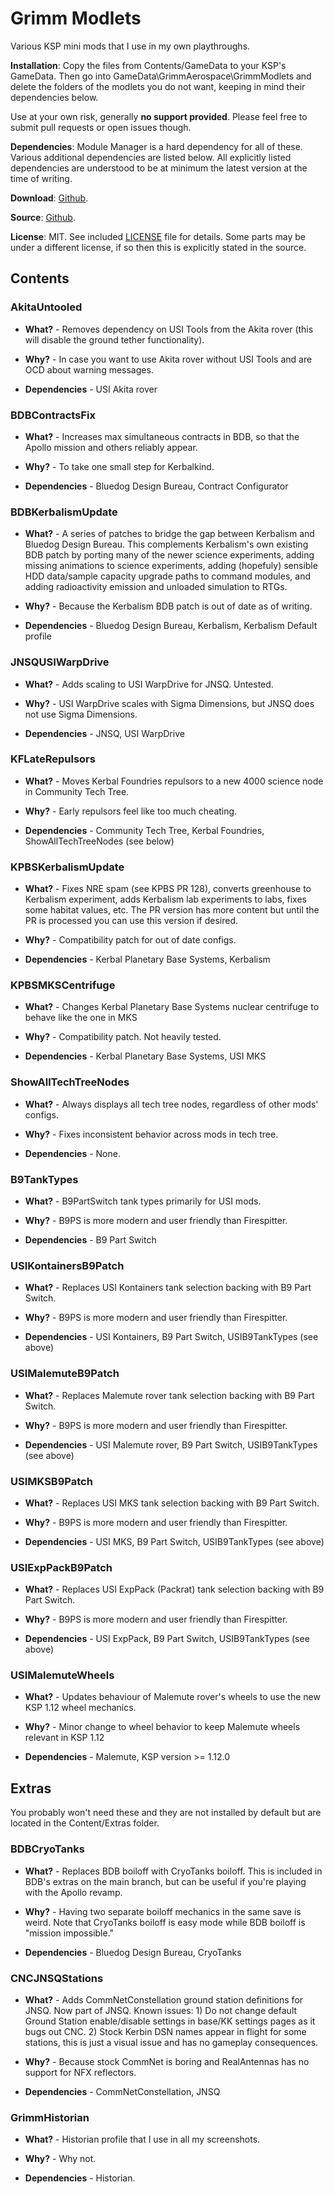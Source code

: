 # Grimm Modlets

Various KSP mini mods that I use in my own playthroughs.

**Installation**: Copy the files from Contents/GameData to your KSP's GameData. Then go into GameData\GrimmAerospace\GrimmModlets and delete the folders of the modlets you do not want, keeping in mind their dependencies below.

Use at your own risk, generally **no support provided**. Please feel free to submit pull requests or open issues though.

**Dependencies**: Module Manager is a hard dependency for all of these. Various additional dependencies are listed below. All explicitly listed dependencies are understood to be at minimum the latest version at the time of writing.

**Download**: [Github](https://github.com/Grimm-Aerospace/GrimmModlets/releases).

**Source**: [Github](https://github.com/Grimm-Aerospace/GrimmModlets).

**License**: MIT. See included [LICENSE](https://github.com/Grimm-Aerospace/GrimmModlets/blob/main/LICENSE) file for details. Some parts may be under a different license, if so then this is explicitly stated in the source.

## Contents

### AkitaUntooled 

+ **What?** - Removes dependency on USI Tools from the Akita rover (this will disable the ground tether functionality).

+ **Why?** - In case you want to use Akita rover without USI Tools and are OCD about warning messages. 

+ **Dependencies** - USI Akita rover


### BDBContractsFix

+ **What?** - Increases max simultaneous contracts in BDB, so that the Apollo mission and others reliably appear.

+ **Why?** - To take one small step for Kerbalkind.

+ **Dependencies** - Bluedog Design Bureau, Contract Configurator


### BDBKerbalismUpdate

+ **What?** - A series of patches to bridge the gap between Kerbalism and Bluedog Design Bureau. This complements Kerbalism's own existing BDB patch by porting many of the newer science experiments, adding missing animations to science experiments, adding (hopefuly) sensible HDD data/sample capacity upgrade paths to command modules, and adding radioactivity emission and unloaded simulation to RTGs.

+ **Why?** - Because the Kerbalism BDB patch is out of date as of writing.

+ **Dependencies** - Bluedog Design Bureau, Kerbalism, Kerbalism Default profile


### JNSQUSIWarpDrive

+ **What?** - Adds scaling to USI WarpDrive for JNSQ. Untested.

+ **Why?** - USI WarpDrive scales with Sigma Dimensions, but JNSQ does not use Sigma Dimensions.

+ **Dependencies** - JNSQ, USI WarpDrive


### KFLateRepulsors

+ **What?** - Moves Kerbal Foundries repulsors to a new 4000 science node in Community Tech Tree.

+ **Why?** - Early repulsors feel like too much cheating.

+ **Dependencies** - Community Tech Tree, Kerbal Foundries, ShowAllTechTreeNodes (see below)


### KPBSKerbalismUpdate

+ **What?** - Fixes NRE spam (see KPBS PR 128), converts greenhouse to Kerbalism experiment, adds Kerbalism lab experiments to labs, fixes some habitat values, etc. The PR version has more content but until the PR is processed you can use this version if desired.

+ **Why?** - Compatibility patch for out of date configs. 

+ **Dependencies** - Kerbal Planetary Base Systems, Kerbalism


### KPBSMKSCentrifuge

+ **What?** - Changes Kerbal Planetary Base Systems nuclear centrifuge to behave like the one in MKS

+ **Why?** - Compatibility patch. Not heavily tested.

+ **Dependencies** - Kerbal Planetary Base Systems, USI MKS


### ShowAllTechTreeNodes

+ **What?** - Always displays all tech tree nodes, regardless of other mods' configs.

+ **Why?** - Fixes inconsistent behavior across mods in tech tree.

+ **Dependencies** - None.

 
### B9TankTypes

+ **What?** - B9PartSwitch tank types primarily for USI mods. 

+ **Why?** - B9PS is more modern and user friendly than Firespitter.

+ **Dependencies** - B9 Part Switch


### USIKontainersB9Patch

+ **What?** - Replaces USI Kontainers tank selection backing with B9 Part Switch.

+ **Why?** - B9PS is more modern and user friendly than Firespitter.

+ **Dependencies** - USI Kontainers, B9 Part Switch, USIB9TankTypes (see above)

 
### USIMalemuteB9Patch

+ **What?** - Replaces Malemute rover tank selection backing with B9 Part Switch.

+ **Why?** - B9PS is more modern and user friendly than Firespitter.

+ **Dependencies** - USI Malemute rover, B9 Part Switch, USIB9TankTypes (see above)


### USIMKSB9Patch

+ **What?** - Replaces USI MKS tank selection backing with B9 Part Switch.

+ **Why?** - B9PS is more modern and user friendly than Firespitter.

+ **Dependencies** - USI MKS, B9 Part Switch, USIB9TankTypes (see above)


### USIExpPackB9Patch

+ **What?** - Replaces USI ExpPack (Packrat) tank selection backing with B9 Part Switch.

+ **Why?** - B9PS is more modern and user friendly than Firespitter.

+ **Dependencies** - USI ExpPack, B9 Part Switch, USIB9TankTypes (see above)



### USIMalemuteWheels

+ **What?** - Updates behaviour of Malemute rover's wheels to use the new KSP 1.12 wheel mechanics.

+ **Why?** - Minor change to wheel behavior to keep Malemute wheels relevant in KSP 1.12

+ **Dependencies** - Malemute, KSP version >= 1.12.0


## Extras

You probably won't need these and they are not installed by default but are located in the Content/Extras folder.

### BDBCryoTanks

+ **What?** - Replaces BDB boiloff with CryoTanks boiloff. This is included in BDB's extras on the main branch, but can be useful if you're playing with the Apollo revamp.

+ **Why?** - Having two separate boiloff mechanics in the same save is weird. Note that CryoTanks boiloff is easy mode while BDB boiloff is "mission impossible."

+ **Dependencies** - Bluedog Design Bureau, CryoTanks

### CNCJNSQStations

+ **What?** - Adds CommNetConstellation ground station definitions for JNSQ. Now part of JNSQ. Known issues: 1) Do not change default Ground Station enable/disable settings in base/KK settings pages as it bugs out CNC. 2) Stock Kerbin DSN names appear in flight for some stations, this is just a visual issue and has no gameplay consequences.

+ **Why?** - Because stock CommNet is boring and RealAntennas has no support for NFX reflectors.

+ **Dependencies** - CommNetConstellation, JNSQ


### GrimmHistorian

+ **What?** - Historian profile that I use in all my screenshots.

+ **Why?** - Why not.

+ **Dependencies** - Historian.



